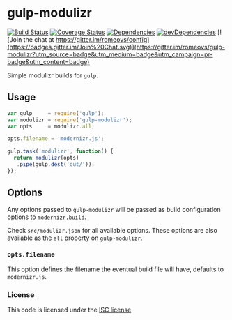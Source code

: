 # gulp-modulizr

[![Build Status](https://travis-ci.org/romeovs/gulp-modulizr.svg)](https://travis-ci.org/romeovs/gulp-modulizr)
[![Coverage Status](https://coveralls.io/repos/romeovs/gulp-modulizr/badge.svg?branch=master)](https://coveralls.io/r/romeovs/gulp-modulizr?branch=master)
[![Dependencies](https://david-dm.org/romeovs/gulp-modulizr.svg)](https://david-dm.org/romeovs/gulp-modulizr)
[![devDependencies](https://david-dm.org/romeovs/gulp-modulizr/dev-status.svg)](https://david-dm.org/romeovs/gulp-modulizr#info=devDependencies)
[![Join the chat at https://gitter.im/romeovs/config](https://badges.gitter.im/Join%20Chat.svg)](https://gitter.im/romeovs/gulp-modulizr?utm_source=badge&utm_medium=badge&utm_campaign=pr-badge&utm_content=badge)

Simple modulizr builds for `gulp`.

## Usage
```js
var gulp     = require('gulp');
var modulizr = require('gulp-modulizr');
var opts     = modulizr.all;

opts.filename = 'modernizr.js';

gulp.task('modulizr', function() {
  return modulizr(opts)
   .pipe(gulp.dest('out/'));
});
```

## Options
Any options passed to `gulp-modulizr` will be passed
as build configuration options to
[`modernizr.build`](https://github.com/Modernizr/Modernizr#building).

Check `src/modulizr.json` for all available options.  These options
are also available as the `all` property on `gulp-modulizr`.

### `opts.filename`
This option defines the filename the eventual build file will have,
defaults to `modernizr.js`.

### License
This code is licensed under the [ISC license](./LICENSE)
